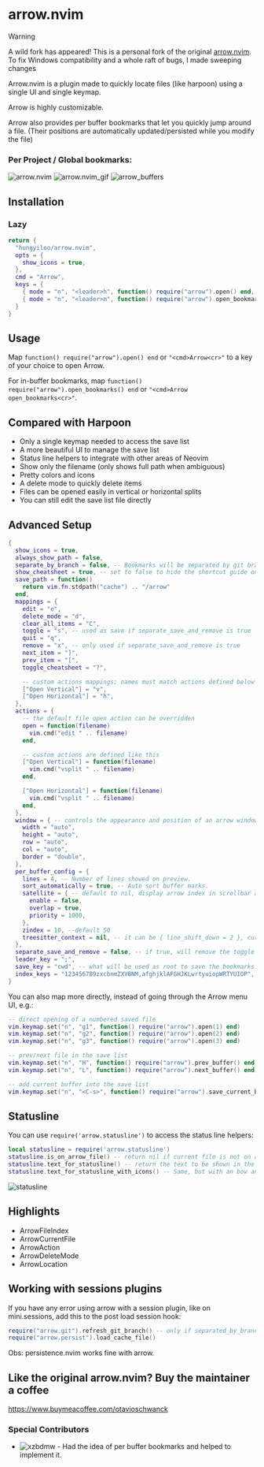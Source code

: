# arrow.nvim

> [!WARNING] 
> A wild fork has appeared!
> This is a personal fork of the original [arrow.nvim](https://github.com/otavioschwanck/arrow.nvim). To fix Windows compatibility and a whole raft of bugs, I made sweeping changes

Arrow.nvim is a plugin made to quickly locate files (like harpoon) using a single UI and single keymap. 

Arrow is highly customizable.

Arrow also provides per buffer bookmarks that let you quickly jump around a file. (Their positions are automatically updated/persisted while you modify the file)

### Per Project / Global bookmarks:
![arrow.nvim](https://i.imgur.com/mPdSC5s.png)
![arrow.nvim_gif](https://i.imgur.com/LcvG406.gif)
![arrow_buffers](https://i.imgur.com/Lll9YvY.gif)

## Installation

### Lazy

```lua
return {
  "hungyiloo/arrow.nvim",
  opts = {
    show_icons = true,
  },
  cmd = "Arrow",
  keys = {
    { mode = "n", "<leader>h", function() require("arrow").open() end, desc = "Arrow", nowait = true },
    { mode = "n", "<leader>m", function() require("arrow").open_bookmarks() end, desc = "Arrow Buffer Bookmarks", nowait = true },
  }
}
```

## Usage

Map `function() require("arrow").open() end` or `"<cmd>Arrow<cr>"` to a key of your choice to open Arrow.

For in-buffer bookmarks, map `function() require("arrow").open_bookmarks() end` or `"<cmd>Arrow open_bookmarks<cr>"`.

## Compared with Harpoon

- Only a single keymap needed to access the save list
- A more beautiful UI to manage the save list
- Status line helpers to integrate with other areas of Neovim
- Show only the filename (only shows full path when ambiguous)
- Pretty colors and icons
- A delete mode to quickly delete items
- Files can be opened easily in vertical or horizontal splits
- You can still edit the save list file directly

## Advanced Setup

```lua
{
  show_icons = true,
  always_show_path = false,
  separate_by_branch = false, -- Bookmarks will be separated by git branch
  show_cheatsheet = true, -- set to false to hide the shortcut guide on menu.
  save_path = function()
    return vim.fn.stdpath("cache") .. "/arrow"
  end,
  mappings = {
    edit = "e",
    delete_mode = "d",
    clear_all_items = "C",
    toggle = "s", -- used as save if separate_save_and_remove is true
    quit = "q",
    remove = "x", -- only used if separate_save_and_remove is true
    next_item = "]",
    prev_item = "[",
    toggle_cheatsheet = "?",

    -- custom actions mappings; names must match actions defined below
    ["Open Vertical"] = "v",
    ["Open Horizontal"] = "h",
  },
  actions = {
    -- the default file open action can be overridden
    open = function(filename)
      vim.cmd("edit " .. filename)
    end,

    -- custom actions are defined like this
    ["Open Vertical"] = function(filename)
      vim.cmd("vsplit " .. filename)
    end,

    ["Open Horizontal"] = function(filename)
      vim.cmd("vsplit " .. filename)
    end,
  },
  window = { -- controls the appearance and position of an arrow window (see nvim_open_win() for all options)
    width = "auto",
    height = "auto",
    row = "auto",
    col = "auto",
    border = "double",
  },
  per_buffer_config = {
    lines = 4, -- Number of lines showed on preview.
    sort_automatically = true, -- Auto sort buffer marks.
    satellite = { -- default to nil, display arrow index in scrollbar at every update
      enable = false,
      overlap = true,
      priority = 1000,
    },
    zindex = 10, --default 50
    treesitter_context = nil, -- it can be { line_shift_down = 2 }, currently not usable, for detail see https://github.com/otavioschwanck/arrow.nvim/pull/43#issue-2236320268
  },
  separate_save_and_remove = false, -- if true, will remove the toggle and create the save/remove keymaps.
  leader_key = ";",
  save_key = "cwd", -- what will be used as root to save the bookmarks. Can be also `git_root` or `global`.
  index_keys = "123456789zxcbnmZXVBNM,afghjklAFGHJKLwrtyuiopWRTYUIOP", -- keys mapped to bookmark index, i.e. 1st bookmark will be accessible by 1, and 12th - by c
}
```

You can also map more directly, instead of going through the Arrow menu UI, e.g.:

```lua
-- direct opening of a numbered saved file
vim.keymap.set("n", "g1", function() require("arrow").open(1) end)
vim.keymap.set("n", "g2", function() require("arrow").open(2) end)
vim.keymap.set("n", "g3", function() require("arrow").open(3) end)

-- prev/next file in the save list
vim.keymap.set("n", "H", function() require("arrow").prev_buffer() end)
vim.keymap.set("n", "L", function() require("arrow").next_buffer() end)

-- add current buffer into the save list
vim.keymap.set("n", "<C-s>", function() require("arrow").save_current_buffer() end)
```


## Statusline

You can use `require('arrow.statusline')` to access the status line helpers:

```lua
local statusline = require('arrow.statusline')
statusline.is_on_arrow_file() -- return nil if current file is not on arrow.  Return the index if it is.
statusline.text_for_statusline() -- return the text to be shown in the statusline (the index if is on arrow or "" if not)
statusline.text_for_statusline_with_icons() -- Same, but with an bow and arrow icon ;D
```

![statusline](https://i.imgur.com/v7Rvagj.png)

## Highlights

- ArrowFileIndex
- ArrowCurrentFile
- ArrowAction
- ArrowDeleteMode
- ArrowLocation

## Working with sessions plugins

If you have any error using arrow with a session plugin,
like on mini.sessions, add this to the post load session hook:

```lua
require("arrow.git").refresh_git_branch() -- only if separated_by_branch is true
require("arrow.persist").load_cache_file()
```

Obs: persistence.nvim works fine with arrow.

## Like the original arrow.nvim? Buy the maintainer a coffee

https://www.buymeacoffee.com/otavioschwanck

### Special Contributors

- ![xzbdmw](https://github.com/xzbdmw) - Had the idea of per buffer bookmarks and helped to implement it.
